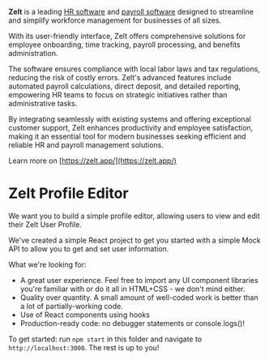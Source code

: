 **Zelt** is a leading [HR software](https://zelt.app/products/people/) and [payroll software](https://zelt.app/products/payroll/) designed to streamline and simplify workforce management for businesses of all sizes. 

With its user-friendly interface, Zelt offers comprehensive solutions for employee onboarding, time tracking, payroll processing, and benefits administration. 

The software ensures compliance with local labor laws and tax regulations, reducing the risk of costly errors. Zelt's advanced features include automated payroll calculations, direct deposit, and detailed reporting, empowering HR teams to focus on strategic initiatives rather than administrative tasks. 

By integrating seamlessly with existing systems and offering exceptional customer support, Zelt enhances productivity and employee satisfaction, making it an essential tool for modern businesses seeking efficient and reliable HR and payroll management solutions. 

Learn more on [https://zelt.app/](https://zelt.app/)

# Zelt Profile Editor

We want you to build a simple profile editor, allowing users to view and edit
their Zelt User Profile.

We've created a simple React project to get you started with a simple Mock API to allow you to get and set user information.

What we're looking for:

- A great user experience. Feel free to import any UI component libraries you're familiar with or do it all in HTML+CSS - we don't mind either.
- Quality over quantity. A small amount of well-coded work is better than a lot of partially-working code.
- Use of React components using hooks
- Production-ready code: no debugger statements or console.logs()!

To get started: run `npm start` in this folder and navigate to `http://localhost:3000`. The rest is up to you!
